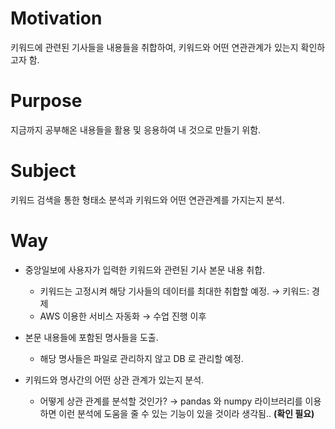 # Motivation
키워드에 관련된 기사들을 내용들을 취합하여, 키워드와 어떤 연관관계가 있는지 확인하고자 함.

# Purpose
지금까지 공부해온 내용들을 활용 및 응용하여 내 것으로 만들기 위함.

# Subject
키워드 검색을 통한 형태소 분석과 키워드와 어떤 연관관계를 가지는지 분석.

# Way
- 중앙일보에 사용자가 입력한 키워드와 관련된 기사 본문 내용 취합.
    + 키워드는 고정시켜 해당 기사들의 데이터를 최대한 취합할 예정. → 키워드: 경제
    + AWS 이용한 서비스 자동화 → 수업 진행 이후

- 본문 내용들에 포함된 명사들을 도출.
    + 해당 명사들은 파일로 관리하지 않고 DB 로 관리할 예정.
    
- 키워드와 명사간의 어떤 상관 관계가 있는지 분석.
    + 어떻게 상관 관계를 분석할 것인가? → pandas 와 numpy 라이브러리를 이용하면 이런 분석에 도움을 줄 수 있는 기능이 있을 것이라 생각됨.. **(확인 필요)**